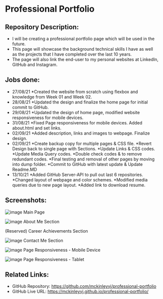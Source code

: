# Professional Portfolio

## Repository Description:

- I will be creating a professional portfolio page which will be used in the future.
- This page will showcase the background technical skills I have as well as the projects that I have completed over the last 10 years.
- The page will also link the end-user to my personal websites at LinkedIn, GitHub and Instagram.

## Jobs done:

- 27/08/21 *Created the website from scratch using flexbox and knowledge from Week 01 and Week 02.
- 28/08/21 *Updated the design and finalize the home page for initial commit to GitHub.
- 29/08/21 *Updated the design of home page, modified website responsiveness for mobile devices.
- 31/08/21 *Fixed Page responsiveness for mobile devices. Added about.html and set links.
- 02/09/21 *Added description, links and images to webpage. Finalize design.
- 02/09/21 *Create backup copy for multiple pages & CSS file.
           *Revert Design back to single page with Sections.
           *Update Links & CSS codes.
           *Update Media Query codes.
           *Double check codes & to remove redundant codes.
           *Final testing and removal of other pages by moving into dump folder.
           *Commit to GitHub with latest update & Update Readme.MD
- 13/10/21 *Added GitHub Server-API to pull out last 6 repositories.
           *Changed layout of webpage and color schemes.
           *Modified media queries due to new page layout.
           *Added link to download resume.
           
## Screenshots:

![image](https://user-images.githubusercontent.com/87624839/137150644-95932de6-7343-410c-8113-48853f1571e3.png)
Main Page

![image](https://user-images.githubusercontent.com/87624839/137150826-f81ddc4c-b13d-4107-a2d1-e3286c600c25.png)
About Me Section

(Reserved)
Career Achievements Section

![image](https://user-images.githubusercontent.com/87624839/137150942-b153d6dd-e13c-4ccc-ab63-207e25ba15c7.png)
Contact Me Section

![image](https://user-images.githubusercontent.com/87624839/137151118-a8dcf393-1364-4845-9094-2f835848a3fd.png)
Page Responsiveness - Mobile Device

![image](https://user-images.githubusercontent.com/87624839/137151239-286dc36a-1216-4380-8bf7-0ed7ff3e9a36.png)
Page Responsiveness - Tablet

## Related Links:

- GitHub Repository: https://github.com/mckinleyvj/professional-portfolio
- GitHub Live URL: https://mckinleyvj.github.io/professional-portfolio/

